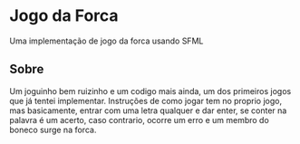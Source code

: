 # Jogo da Forca
 Uma implementação de jogo da forca usando SFML
## Sobre
 Um joguinho bem ruizinho e um codigo mais ainda, um dos primeiros jogos que já tentei implementar. Instruções de como jogar tem no proprio jogo, mas basicamente, entrar com uma letra qualquer e dar enter, se conter na palavra é um acerto, caso contrario, ocorre um erro e um membro do boneco surge na forca.

